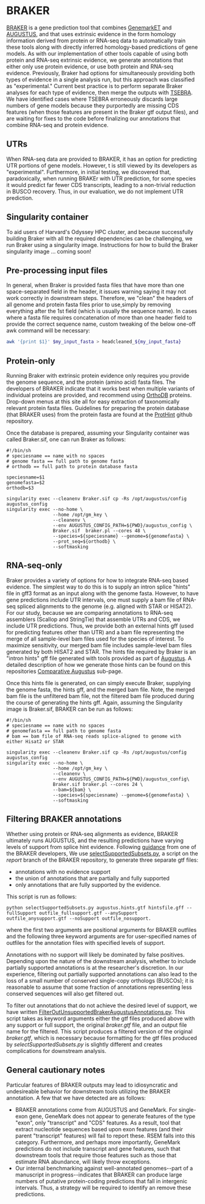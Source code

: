 # BRAKER
[BRAKER](https://github.com/Gaius-Augustus/BRAKER) is a gene prediction tool that combines [GenemarkET](http://exon.gatech.edu/GeneMark/) and [AUGUSTUS](https://github.com/Gaius-Augustus/Augustus), and that uses extrinsic evidence in the form homology information derived from protein or RNA-seq data to automatically train these tools along with directly inferred homology-based predictions of gene models. As with our implementation of other tools capable of using both protein and RNA-seq extrinsic evidence, we generate annotations that either only use protein evidence, or use both protein and RNA-seq evidence. Previously, Braker had options for simultaneously providing both types of evidence in a single analysis run, but this approach was classified as "experimental." Current best practice is to perform separate Braker analyses for each type of evidence, then merge the outputs with [TSEBRA](https://github.com/Gaius-Augustus/TSEBRA). We have identified cases where TSEBRA erroneously discards large numbers of gene models because they purportedly are missing CDS features (when those features are present in the Braker gtf output files), and are waiting for fixes to the code before finalizing our annotations that combine RNA-seq and protein evidence.

## UTRs
When RNA-seq data are provided to BRAKER, it  has an option for predicting UTR portions of gene models. However, t is still viewed by its developers as "experimental". Furthermore, in initial testing, we discovered that, paradoxically, when running BRAKEr with UTR prediction, for some species it would predict far fewer CDS transcripts, leading to a non-trivial reduction in BUSCO recovery. Thus, in our evaluation, we do not implement UTR prediction.

## Singularity container
To aid users of Harvard's Odyssey HPC cluster, and because successfully building Braker with all the required dependencies can be challenging, we run Braker using a singularity image. Instructions for how to build the Braker singularity image ... coming soon!

## Pre-processing input files
In general, when Braker is provided fasta files that have more than one space-separated field in the header, it issues warning saying it may not work correctly in downstream steps. Therefore, we "clean" the headers of all genome and protein fasta files prior to use,simply by removing everything after the 1st field (which is usually the sequence name). In cases where a fasta file requires concatenation of more than one header field to provide the correct sequence name, custom tweaking of the below one-off awk command will be necessary:
```bash
awk '{print $1}' $my_input_fasta > headcleaned_${my_input_fasta}
```

## Protein-only
Running Braker with extrinsic protein evidence only requires you provide the genome sequence, and the protein (amino acid) fasta files. The developers of BRAKER indicate that it works best when multiple variants of individual proteins are provided, and recommend using [OrthoDB](https://www.orthodb.org/) proteins. Drop-down menus at this site all for easy extraction of taxonomically relevant protein fasta files. Guidelines for preparing the protein database (that BRAKER uses) from the protein fasta are found at the [ProtHint](https://github.com/gatech-genemark/ProtHint#protein-database-preparation) github repository.

Once the database is prepared, assuming your Singularity container was called Braker.sif, one can run Braker as follows:
```
#!/bin/sh
# speciesname == name with no spaces
# genome fasta == full path to genome fasta
# orthodb == full path to protein database fasta

speciesname=$1
genomefasta=$2
orthodb=$3

singularity exec --cleanenv Braker.sif cp -Rs /opt/augustus/config augustus_config
singularity exec --no-home \
                 --home /opt/gm_key \
                 --cleanenv \
                 --env AUGUSTUS_CONFIG_PATH=${PWD}/augustus_config \
                 Braker.sif  braker.pl --cores 48 \
                 --species=${speciesname} --genome=${genomefasta} \
                 --prot_seq=${orthodb} \
                 --softmasking 
```

## RNA-seq-only
Braker provides a variety of options for how to integrate RNA-seq based evidence. The simplest way to do this is to supply an intron splice "hints" file in gff3 format as an input along with the genome fasta. However, to have gene predictions include UTR intervals, one must supply a bam file of RNA-seq spliced alignments to the genome (e.g. aligned with STAR or HISAT2). For our study, because we are comparing annotations to RNA-seq assemblers (Scallop and StringTie) that assemble UTRs and CDS, we include UTR predictions. Thus, we provide both an external hints gff (used for predicting features other than UTR) and a bam file representing the merge of all sample-level bam files used for the species of interest. To maximize sensitivity, our merged bam file includes sample-level bam files generated by both HISAT2 and STAR. The hints file required by Braker is an "intron hints" gff file generated with tools provided as part of [Augustus](https://github.com/Gaius-Augustus/Augustus). A detailed description of how we generate those hints can be found on this repositories [Comparative Augustus](https://github.com/harvardinformatics/GenomeAnnotation/tree/master/ComparativeAugustus) sub-page. 

Once this hints file is generated, on can simply execute Braker, supplying the genome fasta, the hints gff, and the merged bam file. Note, the merged bam file is the unfiltered bam file, not the filtered bam file produced during the course of generating the hints gff. Again, assuming the Singularity image is Braker.sif, BRAKER can be run as follows:
```
#!/bin/sh
# speciesname == name with no spaces
# genomefasta == full path to genome fasta
# bam == bam file of RNA-seq reads splice-aligned to genome with either Hisat2 or STAR

singularity exec --cleanenv Braker.sif cp -Rs /opt/augustus/config augustus_config
singularity exec --no-home \
                 --home /opt/gm_key \
                 --cleanenv \
                 --env AUGUSTUS_CONFIG_PATH=${PWD}/augustus_config\
                 Braker.sif braker.pl --cores 24 \
                 --bam=${bam} \
                 --species=${speciesname} --genome=${genomefasta} \
                 --softmasking 
```

## Filtering BRAKER annotations
Whether using protein or RNA-seq alignments as evidence, BRAKER ultimately runs AUGUSTUS, and the resulting predictions have varying levels of support from splice hint evidence. Following [guidance](https://github.com/Gaius-Augustus/BRAKER/issues/319#issuecomment-777078174) from one of the BRAKER developers, We use [selectSupportedSubsets.py](https://github.com/Gaius-Augustus/BRAKER/blob/report/scripts/predictionAnalysis/selectSupportedSubsets.py), a script on the *report* branch of the BRAKER repository, to generate three separate gtf files:
* annotations with no evidence support
* the union of annotations that are partially and fully supported
* only annotations that are fully supported by the evidence.

This script is run as follows:

```
python selectSupportedSubsets.py augustus.hints.gtf hintsfile.gff --fullSupport outfile_fullsupport.gtf --anySupport outfile_anysupport.gtf --noSupport outfile_nosupport.
``` 

where the first two arguments are positional arguments for BRAKER outfiles and the following three keyword arguments are for user-specified names of outfiles for the annotation files with specified levels of support.


Annotations with no support will likely be dominated by false positives. Depending upon the nature of the downstream analysis, whether to include partially supported annotations is at the researcher's discretion. In our experience, filtering out partially supported annotations can also lead to the loss of a small number of conserved single-copy orthologs (BUSCOs); it is reasonable to assume that some fraction of annotations representing less conserved sequences will also get filtered out.   


To filter out annotations that do not achieve the desired level of support, we have written [FilterOutUnsupportedBrakerAugustusAnnotations.py](https://github.com/harvardinformatics/GenomeAnnotation-Braker/blob/main/utilities/FilterOutUnsupportedBrakerAugustusAnnotations.py). This script takes as keyword arguments either the gtf files produced above with any support or full support, the original *braker.gtf* file, and an output file name for the filtered. This script produces a filtered version of the original *braker.gtf*, which is necessary because formatting for the gtf files produced by *selectSupportedSubsets.py* is slightly different and creates complications for downstream analysis. 


## General cautionary notes
Particular features of BRAKER outputs may lead to idiosyncratic and undesireable behavior for downstream tools utilizing the BRAKER annotation. A few that we have detected are as follows:
* BRAKER annotations come from AUGUSTUS and GeneMark. For single-exon gene, GeneMark does not appear to generate features of the type "exon", only "transcript" and "CDS" features. As a result, tool that extract nucleotide sequences based upon exon features (and their parent "transcript" features) will fail to report these. RSEM falls into this category. Furthermore, and perhaps more importantly, GeneMark predictions do not include transcript and gene features, such that downstream tools that require those features such as those that estimate RNA abundance, will likely throw exceptions. 
* Our internal benchmarking against well-annotated genomes--part of a manuscript in progress--indicates that BRAKER can produce large numbers of putative protein-coding predictions that fall in intergenic intervals. Thus, a strategy will be required to identify an remove these predictions.
